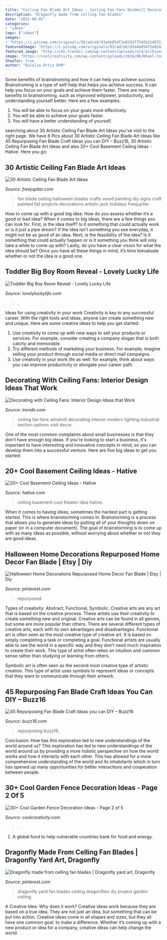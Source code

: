 ```yaml
---
title: "Ceiling Fan Blade Art Ideas : Ceiling Fan Fans Windmill Decorating Interior Modern Lighting Industrial Section Options Visit Decor"
description: "Dragonfly made from celling fan blades"
date: "2022-09-05"
categories:
- "ideas"
tags: ["ideas"]
images:
- "https://i.pinimg.com/originals/93/ad/e8/93ade854f2e0243f7542b21d67130bdd.jpg"
featuredImage: "https://i.pinimg.com/originals/93/ad/e8/93ade854f2e0243f7542b21d67130bdd.jpg"
featured_image: "http://cdn.trendir.com/wp-content/uploads/old/archives/2015/10/04/windmill-ceiling-fan-4.jpg"
image: "https://coolcreativity.com/wp-content/uploads/2016/06/Wheel-Cover-Fence-Flowers.jpg"
ShowToc: true
author: "Eulalia Ortiz DVM"
---
```



Some benefits of brainstroming and how it can help you achieve success
Brainstroming is a type of self-help that helps you achieve success. It can help you focus on your goals and achieve them faster. There are many benefits to brainstroming, such as improved willpower, productivity, and understanding yourself better. Here are a few examples: 
1) You will be able to focus on your goals more effectively.
2) You will be able to achieve your goals faster.
3) You will have a better understanding of yourself.

	

		
searching about 30 Artistic Ceiling Fan Blade Art Ideas you've visit to the right page. We have 8 Pics about 30 Artistic Ceiling Fan Blade Art Ideas like 45 Repurposing Fan Blade Craft Ideas you can DIY – Buzz16, 30 Artistic Ceiling Fan Blade Art Ideas and also 20+ Cool Basement Ceiling Ideas - Hative. Here you go:
		
    
## 30 Artistic Ceiling Fan Blade Art Ideas

<img loading=lazy src="http://www.freejupiter.com/wp-content/uploads/2017/12/Ceiling-Fan-Blade-Art-Ideas-8-1.jpg" onerror="this.onerror=null;this.src='https://tse2.mm.bing.net/th?id=OIP.OhIkf6ndSwanVex3S6a_UQHaOB&amp;pid=15.1';" alt="30 Artistic Ceiling Fan Blade Art Ideas">

_Source: freejupiter.com_

>fan blade ceiling halloween blades crafts wood painting diy signs craft painted fall projects decorations artistic jack holidays freejupiter. 

	

How to come up with a good big idea: How do you assess whether it’s a good or bad idea?
When it comes to big ideas, there are a few things you can look for. First, is the idea itself? Is it something that could actually work or is it just a pipe dream? If the idea isn’t something you see everyday, it might not be as good of an idea. Next, is the feasibility of the idea? Is it something that could actually happen or is it something you think will only take a while to come up with? Lastly, do you have a clear vision for what the idea should be? Once you have all these things in mind, it’s time toevaluate whether or not the idea is a good one.

    
## Toddler Big Boy Room Reveal - Lovely Lucky Life

<img loading=lazy src="https://www.lovelyluckylife.com/wp-content/uploads/2017/02/IMG_2742.jpg" onerror="this.onerror=null;this.src='https://tse3.mm.bing.net/th?id=OIP.Z3DfxJ91OJPFINlEesBkAAHaLH&amp;pid=15.1';" alt="Toddler Big Boy Room Reveal - Lovely Lucky Life">

_Source: lovelyluckylife.com_

>. 

	

Ideas for using creativity in your work
Creativity is key to any successful career. With the right tools and ideas, anyone can create something new and unique. Here are some creative ideas to help you get started: 
1. Use creativity to come up with new ways to sell your products or services. For example, consider creating a company slogan that is both catchy and memorable. 
2. Try different methods of marketing your business. For example, imagine selling your product through social media or direct mail campaigns. 
3. Use creativity in your work life as well. for example, think about ways you can improve productivity or elongate your career path.

    
## Decorating With Ceiling Fans: Interior Design Ideas That Work

<img loading=lazy src="http://cdn.trendir.com/wp-content/uploads/old/archives/2015/10/04/windmill-ceiling-fan-4.jpg" onerror="this.onerror=null;this.src='https://tse1.mm.bing.net/th?id=OIP.d-S_C1pCPKImKuhF-4Qe7AHaJ4&amp;pid=15.1';" alt="Decorating with Ceiling Fans: Interior Design Ideas that Work">

_Source: trendir.com_

>ceiling fan fans windmill decorating interior modern lighting industrial section options visit decor. 

	

One of the most common complaints about small businesses is that they don't have enough big ideas. If you're looking to start a business, it's important to have interesting and innovative concepts in mind, so you can develop them into a successful venture. Here are five big ideas to get you started: 

    
## 20+ Cool Basement Ceiling Ideas - Hative

<img loading=lazy src="https://hative.com/wp-content/uploads/2014/05/basement-ceiling-ideas/14-home-theater-ceiling-idea.jpg" onerror="this.onerror=null;this.src='https://tse2.mm.bing.net/th?id=OIP.WZoTJjv9Wtep8X3uh76wSAHaHX&amp;pid=15.1';" alt="20+ Cool Basement Ceiling Ideas - Hative">

_Source: hative.com_

>ceiling basement cool theater idea hative. 

	

When it comes to having ideas, sometimes the hardest part is getting started. This is where brainstorming comes in. Brainstorming is a process that allows you to generate ideas by putting all of your thoughts down on paper (or in a computer document). The goal of brainstorming is to come up with as many ideas as possible, without worrying about whether or not they are good ideas.

    
## Halloween Home Decorations Repurposed Home Decor Fan Blade | Etsy | Diy

<img loading=lazy src="https://i.pinimg.com/originals/93/ad/e8/93ade854f2e0243f7542b21d67130bdd.jpg" onerror="this.onerror=null;this.src='https://tse4.mm.bing.net/th?id=OIP.wD1ajhKBvbTTlgSa2plJWgHaLU&amp;pid=15.1';" alt="Halloween Home Decorations Repurposed Home Decor Fan Blade | Etsy | Diy">

_Source: pinterest.com_

>repurposed. 

	

Types of creativity: Abstract, Functional, Symbolic.
Creative arts are any art that is based on the creative process. These artists use their creativity to create something new and original. Creative arts can be found in all genres, but some are more popular than others. There are several different types of creative arts, each with its own advantages and disadvantages.
Functional art is often seen as the most creative type of creative art. It is based on simply completing a task or completing a goal. Functional artists are usually able to see the world in a specific way and they don’t need much inspiration to create their work. This type of artist often relies on intuition and common sense rather than studying or learning from others.

 Symbolic art is often seen as the second most creative type of artistic creation. This type of artist uses symbols to represent ideas or concepts that they want to communicate through their artwork.

    
## 45 Repurposing Fan Blade Craft Ideas You Can DIY – Buzz16

<img loading=lazy src="https://buzz16.com/wp-content/uploads/2018/05/Repurposing-Fan-Blade-Craft-Ideas-you-can-DIY-6.jpg" onerror="this.onerror=null;this.src='https://tse1.mm.bing.net/th?id=OIP.N2SybbenoC-ru9W_dgMTTQHaMF&amp;pid=15.1';" alt="45 Repurposing Fan Blade Craft Ideas you can DIY – Buzz16">

_Source: buzz16.com_

>repurposing buzz16. 

	

Conclusion: How has this exploration led to new understandings of the world around us?
This exploration has led to new understandings of the world around us by providing a more holistic perspective on how the world works and how it interacts with each other. This has allowed for a more comprehensive understanding of the world and its inhabitants which in turn has opened up many opportunities for better interactions and cooperation between people.

    
## 30+ Cool Garden Fence Decoration Ideas - Page 2 Of 5

<img loading=lazy src="https://coolcreativity.com/wp-content/uploads/2016/06/Wheel-Cover-Fence-Flowers.jpg" onerror="this.onerror=null;this.src='https://tse4.mm.bing.net/th?id=OIP.bkbtUYOv1m6INudJ-P4AdAHaJ4&amp;pid=15.1';" alt="30+ Cool Garden Fence Decoration Ideas - Page 2 of 5">

_Source: coolcreativity.com_

>. 

	

1. A global fund to help vulnerable countries bank for food and energy.

    
## Dragonfly Made From Celling Fan Blades | Dragonfly Yard Art, Dragonfly

<img loading=lazy src="https://i.pinimg.com/736x/a1/6a/55/a16a5569e5ae65127c4607118c797f94--dragonfly-art-project-s.jpg" onerror="this.onerror=null;this.src='https://tse2.mm.bing.net/th?id=OIP.pmgm9jewVkuGs40DiqiuUgHaF6&amp;pid=15.1';" alt="Dragonfly made from celling fan blades | Dragonfly yard art, Dragonfly">

_Source: pinterest.com_

>dragonfly yard fan blades ceiling dragonflies diy project garden celling. 

	

A Creative Idea: Why does it work?
Creative ideas work because they are based on a true idea. They are not just an idea, but something that can be put into action. Creative ideas come in all shapes and sizes, but they all have one common goal: to make a difference. Whether it’s coming up with a new product or idea for a company, creative ideas can help change the world.

